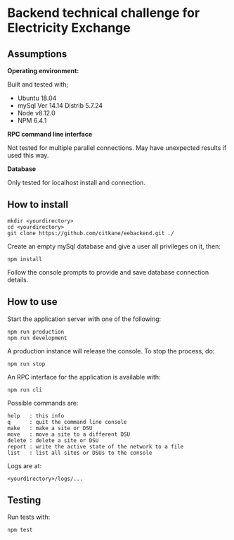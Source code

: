 # Backend technical challenge for Electricity Exchange
## Assumptions
**Operating environment:**

Built and tested with;
* Ubuntu 18.04
* mySql Ver 14.14 Distrib 5.7.24
* Node v8.12.0
* NPM 6.4.1

**RPC command line interface**

Not tested for multiple parallel connections. May have unexpected results if used this way.

**Database**

Only tested for localhost install and connection.

## How to install ##
```
mkdir <yourdirectory>
cd <yourdirectory>
git clone https://github.com/citkane/eebackend.git ./
```
Create an empty mySql database and give a user all privileges on it, then:
```
npm install
```
Follow the console prompts to provide and save database connection details.
## How to use ##
Start the application server with one of the following:
```
npm run production
npm run development
```
A production instance will release the console. To stop the process, do:
```
npm run stop
```
An RPC interface for the application is available with:
```
npm run cli
```
Possible commands are:
```
help   : this info
q      : quit the command line console
make   : make a site or DSU
move   : move a site to a different DSU
delete : delete a site or DSU
report : write the active state of the network to a file
list   : list all sites or DSUs to the console
```
Logs are at:
```
<yourdirectory>/logs/...
```
## Testing ##
Run tests with:
```
npm test
```


